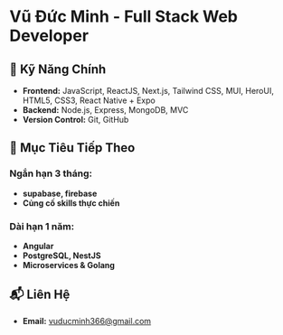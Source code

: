 # Vũ Đức Minh - Full Stack Web Developer

## 🔑 Kỹ Năng Chính

- **Frontend:** JavaScript, ReactJS, Next.js, Tailwind CSS, MUI, HeroUI, HTML5, CSS3, React Native + Expo
- **Backend:** Node.js, Express, MongoDB, MVC
- **Version Control:** Git, GitHub

## 🚀 Mục Tiêu Tiếp Theo

### Ngắn hạn 3 tháng:
- **supabase, firebase**
- **Củng cố skills thực chiến**

### Dài hạn 1 năm:
- **Angular**
- **PostgreSQL, NestJS**
- **Microservices & Golang**

## 📬 Liên Hệ
- **Email:** [vuducminh366@gmail.com](mailto:vuducminh366@gmail.com)
